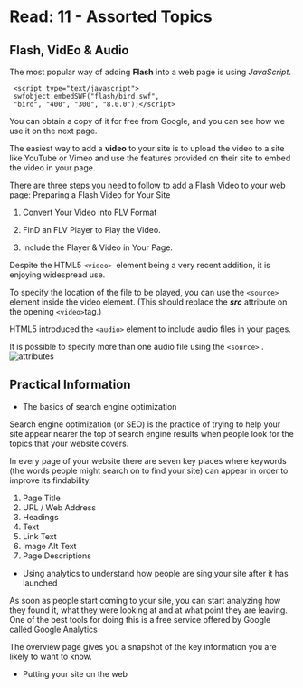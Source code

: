 # Read: 11 - Assorted Topics
## Flash, VidEo & Audio
The most popular way of adding **Flash** into a web page is using *JavaScript*.
```
 <script type="text/javascript">
 swfobject.embedSWF("flash/bird.swf",
 "bird", "400", "300", "8.0.0");</script>
 ```
 You can obtain a copy of it for free
from Google, and you can see how we use it on the next page.

The easiest way to add a **video** to your site is to upload the video to a site like YouTube or
Vimeo and use the features provided on their
site to embed the video in your page.



There are three steps you need to follow to add
a Flash Video to your web page:
Preparing a Flash
Video for Your Site
1. Convert Your Video into FLV Format

2. FinD an FLV Player to Play the Video.

3. Include the Player & Video in Your Page.

Despite the HTML5 ```<video> ```element being a
very recent addition, it is enjoying widespread
use. 

To specify the location of the file to be played, you can use the ```<source>``` element inside the video element. (This should replace the ***src*** attribute on the opening ```<video>```tag.)


HTML5 introduced the ```<audio>``` element to include audio files in your pages.

It is possible to specify more than one audio file using the ```<source>``` .
![attributes](https://csharpcorner-mindcrackerinc.netdna-ssl.com/UploadFile/2072a9/html5-media-elements/Images/Attributes%20Video.jpg)


## Practical Information
* The basics of search engine optimization

Search engine optimization (or
SEO) is the practice of trying
to help your site appear nearer
the top of search engine results
when people look for the topics
that your website covers.

In every page of your website there are seven key places where keywords
(the words people might search on to find your site) can appear in order
to improve its findability.
1. Page Title
2. URL / Web Address
3. Headings
4. Text
5. Link Text
6. Image Alt Text
7. Page Descriptions

* Using analytics to understand how people are sing your
site after it has launched

As soon as people start coming to your site, you can start analyzing
how they found it, what they were looking at and at what point they are
leaving. One of the best tools for doing this is a free service offered by
Google called Google Analytics 

The overview page gives you a snapshot of the key information you are
likely to want to know. 

* Putting your site on the web
